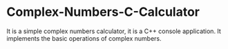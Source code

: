 # Complex-Numbers-C-Calculator
It is a simple complex numbers calculator, it is a C++ console application. It implements the basic operations of complex numbers.
